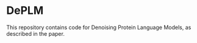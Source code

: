 # DePLM
This repository contains code for Denoising Protein Language Models, as described in the paper.

